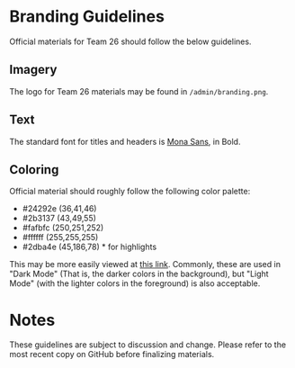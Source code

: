 # Branding Guidelines

Official materials for Team 26 should follow the below guidelines.

## Imagery
The logo for Team 26 materials may be found in `/admin/branding.png`.

## Text
The standard font for titles and headers is [Mona Sans](https://github.com/github/mona-sans), in Bold.

## Coloring
Official material should roughly follow the following color palette:
- #24292e 	(36,41,46)
- #2b3137 	(43,49,55)
- #fafbfc 	(250,251,252)
- #ffffff 	(255,255,255)
- #2dba4e 	(45,186,78)      * for highlights

This may be more easily viewed at [this link](https://www.color-hex.com/color-palette/41067). Commonly, these are used in "Dark Mode" (That is, the darker colors in the background), but "Light Mode" (with the lighter colors in the foreground) is also acceptable.

# Notes

These guidelines are subject to discussion and change. Please refer to the most recent copy on GitHub before finalizing materials.
